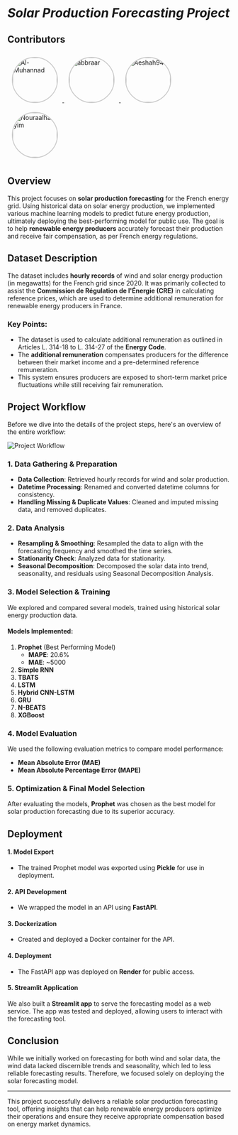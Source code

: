 # *Solar Production Forecasting Project*
## Contributors


<p>
  <a href="https://github.com/Al-Muhannad" target="_blank">
    <img src="https://avatars.githubusercontent.com/u/105214400?v=4" width="100" height="100" alt="Al-Muhannad" style="border-radius: 50%; margin: 10px; border: 2px solid #ccc;">
  </a>
  <a href="https://github.com/abbraar" target="_blank">
    <img src="https://avatars.githubusercontent.com/u/128230577?v=4" width="100" height="100" alt="abbraar" style="border-radius: 50%; margin: 10px; border: 2px solid #ccc;">
  </a>
     <a href="https://github.com/Aeshah94" target="_blank">
    <img src="https://avatars.githubusercontent.com/u/86664140?v=4" width="100" height="100" alt="Aeshah94" style="border-radius: 50%; margin: 10px; border: 2px solid #ccc;">
  </a>
     <a href="https://github.com/Nouraalhazyim" target="_blank">
    <img src="https://avatars.githubusercontent.com/u/169162032?v=4" width="100" height="100" alt="Nouraalhazyim" style="border-radius: 50%; margin: 10px; border: 2px solid #ccc;">
  </a>
</p>


## Overview
This project focuses on **solar production forecasting** for the French energy grid. Using historical data on solar energy production, we implemented various machine learning models to predict future energy production, ultimately deploying the best-performing model for public use. The goal is to help **renewable energy producers** accurately forecast their production and receive fair compensation, as per French energy regulations.

## Dataset Description
The dataset includes **hourly records** of wind and solar energy production (in megawatts) for the French grid since 2020. It was primarily collected to assist the **Commission de Régulation de l'Énergie (CRE)** in calculating reference prices, which are used to determine additional remuneration for renewable energy producers in France.

### Key Points:
- The dataset is used to calculate additional remuneration as outlined in Articles L. 314-18 to L. 314-27 of the **Energy Code**.
- The **additional remuneration** compensates producers for the difference between their market income and a pre-determined reference remuneration.
- This system ensures producers are exposed to short-term market price fluctuations while still receiving fair remuneration.

## Project Workflow

Before we dive into the details of the project steps, here's an overview of the entire workflow:

![Project Workflow](https://raw.githubusercontent.com/abbraar/renewable_energy_forecasting/8980eacf3b6d79078e0c8f76be20dcfe38552085/project_workflow.png)


### 1. Data Gathering & Preparation
- **Data Collection**: Retrieved hourly records for wind and solar production.
- **Datetime Processing**: Renamed and converted datetime columns for consistency.
- **Handling Missing & Duplicate Values**: Cleaned and imputed missing data, and removed duplicates.

### 2. Data Analysis
- **Resampling & Smoothing**: Resampled the data to align with the forecasting frequency and smoothed the time series.
- **Stationarity Check**: Analyzed data for stationarity.
- **Seasonal Decomposition**: Decomposed the solar data into trend, seasonality, and residuals using Seasonal Decomposition Analysis.

### 3. Model Selection & Training
We explored and compared several models, trained using historical solar energy production data.

#### Models Implemented:
1. **Prophet** (Best Performing Model)
   - **MAPE**: 20.6%
   - **MAE**: ~5000
2. **Simple RNN**
3. **TBATS**
4. **LSTM**
5. **Hybrid CNN-LSTM**
6. **GRU**
7. **N-BEATS**
8. **XGBoost**

### 4. Model Evaluation
We used the following evaluation metrics to compare model performance:
- **Mean Absolute Error (MAE)**
- **Mean Absolute Percentage Error (MAPE)**

### 5. Optimization & Final Model Selection
After evaluating the models, **Prophet** was chosen as the best model for solar production forecasting due to its superior accuracy.

## Deployment

#### 1. Model Export
- The trained Prophet model was exported using **Pickle** for use in deployment.

#### 2. API Development
- We wrapped the model in an API using **FastAPI**.

#### 3. Dockerization
- Created and deployed a Docker container for the API.

#### 4. Deployment
- The FastAPI app was deployed on **Render** for public access.

#### 5. Streamlit Application
We also built a **Streamlit app** to serve the forecasting model as a web service. The app was tested and deployed, allowing users to interact with the forecasting tool.

## Conclusion
While we initially worked on forecasting for both wind and solar data, the wind data lacked discernible trends and seasonality, which led to less reliable forecasting results. Therefore, we focused solely on deploying the solar forecasting model.

---

This project successfully delivers a reliable solar production forecasting tool, offering insights that can help renewable energy producers optimize their operations and ensure they receive appropriate compensation based on energy market dynamics.

